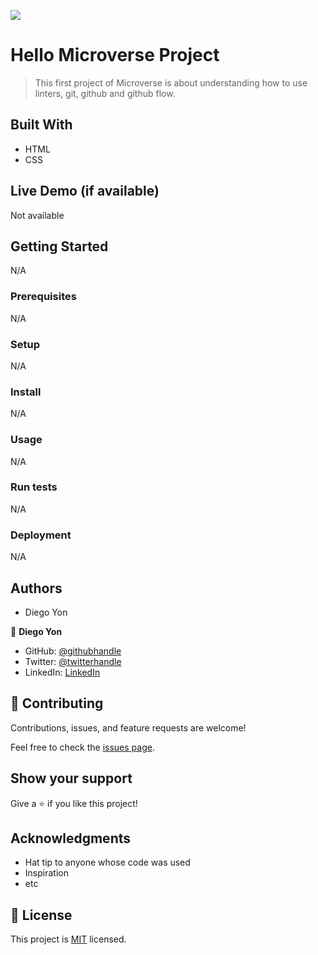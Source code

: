 ![](https://img.shields.io/badge/Microverse-blueviolet)

# Hello Microverse Project

> This first project of Microverse is about understanding how to use linters, git, github and github flow.

## Built With

- HTML
- CSS

## Live Demo (if available)

Not available

## Getting Started

N/A

### Prerequisites

N/A

### Setup

N/A

### Install

N/A

### Usage

N/A

### Run tests

N/A

### Deployment

N/A

## Authors

- Diego Yon

👤 **Diego Yon**

- GitHub: [@githubhandle](https://github.com/diegoyon)
- Twitter: [@twitterhandle](https://twitter.com/diegoyon)
- LinkedIn: [LinkedIn](https://www.linkedin.com/in/diego-yon-9311aa41/)

## 🤝 Contributing

Contributions, issues, and feature requests are welcome!

Feel free to check the [issues page](../../issues/).

## Show your support

Give a ⭐️ if you like this project!

## Acknowledgments

- Hat tip to anyone whose code was used
- Inspiration
- etc

## 📝 License

This project is [MIT](./MIT.md) licensed.
